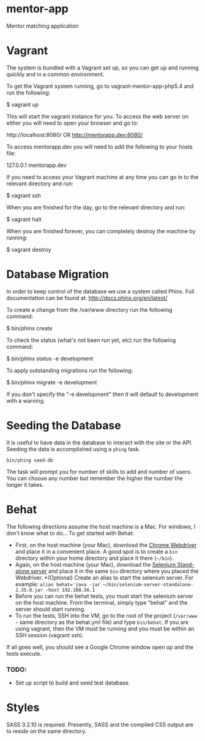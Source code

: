 mentor-app
==========

Mentor matching application

Vagrant
=======

The system is bundled with a Vagrant set up, so you can get up and running quickly and in a common environment.

To get the Vagrant system running, go to vagrant-mentor-app-php5.4 and run the following:

$ vagrant up

This will start the vagrant instance for you. To access the web server on either you will need to open your browser and go to:

http://localhost:8080/
OR
http://mentorapp.dev:8080/

To access mentorapp.dev you will need to add the following to your hosts file:

127.0.0.1   mentorapp.dev

If you need to access your Vagrant machine at any time you can go in to the relevant directory and run:

$ vagrant ssh

When you are finished for the day, go to the relevant directory and run:

$ vagrant halt

When you are finished forever, you can completely destroy the machine by running:

$ vagrant destroy

Database Migration
==================

In order to keep control of the database we use a system called Phinx.
Full documentation can be found at: http://docs.phinx.org/en/latest/

To create a change from the /var/www directory run the following command:

$ bin/phinx create <Name for migration>

To check the status (what's not been run yet, etc) run the following command:

$ bin/phinx status -e development

To apply outstanding migrations run the following:

$ bin/phinx migrate -e development

If you don't specify the "-e development" then it will default to development with a warning.

Seeding the Database
====================

It is useful to have data in the database to interact with the site or the API. Seeding the data is accomplished using a `phing` task.

```
bin/phing seed-db
```

The task will prompt you for number of skills to add and number of users. You can choose any number but remember the higher the number the longer it takes.

Behat
=====
The following directions assume the host machine is a Mac.  For windows, I don't know what to do...
To get started with Behat:
* First, on the host machine (your Mac), download the [Chrome Webdriver](http://chromedriver.storage.googleapis.com/index.html) and place it in a convenient place.  A good spot is to create a `bin` directory within your home directory and place it there (`~/bin`).
* Again, on the host machine (your Mac), download the [Selenium Stand-alone server](http://selenium.googlecode.com/files/selenium-server-standalone-2.35.0.jar) and place it in the same `bin` directory where you placed the Webdriver.
  *(Optional) Create an alias to start the selenium server.  For example: `alias behat='java -jar ~/bin/selenium-server-standalone-2.35.0.jar -host 192.168.56.1`
* Before you can run the behat tests, you must start the selenium server on the host machine.  From the terminal, simply type “behat” and the server should start running.
* To run the tests, SSH into the VM, go to the root of the project (`/var/www` - same directory as the behat.yml file) and type `bin/behat`.  If you are using vagrant, then the VM must be running and you must be within an SSH session (vagrant ssh).

If all goes well, you should see a Google Chrome window open up and the tests execute.

### TODO:
* Set up script to build and seed test database.

Styles
======

SASS 3.2.10 is required. Presently, SASS and the compiled CSS output are to reside on the same directory.
